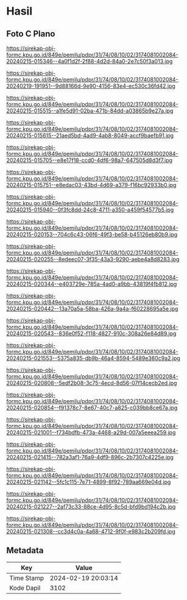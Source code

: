 # Hasil

## Foto C Plano

https://sirekap-obj-formc.kpu.go.id/849e/pemilu/pdpr/31/74/08/10/02/3174081002084-20240215-015346--4a0f1d2f-2f88-4d2d-84a0-2e7c50f3a013.jpg

https://sirekap-obj-formc.kpu.go.id/849e/pemilu/pdpr/31/74/08/10/02/3174081002084-20240219-191951--9d88166d-9e90-4156-83e4-ec530c36fd42.jpg

https://sirekap-obj-formc.kpu.go.id/849e/pemilu/pdpr/31/74/08/10/02/3174081002084-20240215-015515--a1fe5d91-02ba-471b-84dd-a03865b9e27a.jpg

https://sirekap-obj-formc.kpu.go.id/849e/pemilu/pdpr/31/74/08/10/02/3174081002084-20240215-015615--21aed5bd-4ad9-4ab8-8049-accf9baefb91.jpg

https://sirekap-obj-formc.kpu.go.id/849e/pemilu/pdpr/31/74/08/10/02/3174081002084-20240215-015705--e8e17f18-ccd0-4df6-98a7-647505d8d3f7.jpg

https://sirekap-obj-formc.kpu.go.id/849e/pemilu/pdpr/31/74/08/10/02/3174081002084-20240215-015751--e8edac03-43bd-4d69-a379-f16bc92933b0.jpg

https://sirekap-obj-formc.kpu.go.id/849e/pemilu/pdpr/31/74/08/10/02/3174081002084-20240215-015940--0f3fc8dd-24c8-4711-a350-a459f54577b5.jpg

https://sirekap-obj-formc.kpu.go.id/849e/pemilu/pdpr/31/74/08/10/02/3174081002084-20240215-020153--704c6c43-06f6-49f3-be58-b45126eb80b9.jpg

https://sirekap-obj-formc.kpu.go.id/849e/pemilu/pdpr/31/74/08/10/02/3174081002084-20240215-020255--8edeec07-3f35-43a3-9290-aebe4a8d8283.jpg

https://sirekap-obj-formc.kpu.go.id/849e/pemilu/pdpr/31/74/08/10/02/3174081002084-20240215-020344--e403729e-785a-4ad0-a9bb-43819f4fb812.jpg

https://sirekap-obj-formc.kpu.go.id/849e/pemilu/pdpr/31/74/08/10/02/3174081002084-20240215-020442--13a70a5a-58ba-426a-9a4a-f60228695a5e.jpg

https://sirekap-obj-formc.kpu.go.id/849e/pemilu/pdpr/31/74/08/10/02/3174081002084-20240215-020543--836e0f52-f118-4827-910c-308a26e84d89.jpg

https://sirekap-obj-formc.kpu.go.id/849e/pemilu/pdpr/31/74/08/10/02/3174081002084-20240215-021553--5375a835-db9b-46a4-8594-5489e360c9a2.jpg

https://sirekap-obj-formc.kpu.go.id/849e/pemilu/pdpr/31/74/08/10/02/3174081002084-20240215-020808--5edf2b08-3c75-4ecd-8d56-07f14cecb2ed.jpg

https://sirekap-obj-formc.kpu.go.id/849e/pemilu/pdpr/31/74/08/10/02/3174081002084-20240215-020854--f91378c7-8e67-40c7-a825-c039bb8ce67a.jpg

https://sirekap-obj-formc.kpu.go.id/849e/pemilu/pdpr/31/74/08/10/02/3174081002084-20240215-021001--f734bdfb-473a-4468-a29d-007a5eeea259.jpg

https://sirekap-obj-formc.kpu.go.id/849e/pemilu/pdpr/31/74/08/10/02/3174081002084-20240215-021415--782a3af1-76a9-4df9-896c-2b7307c4225e.jpg

https://sirekap-obj-formc.kpu.go.id/849e/pemilu/pdpr/31/74/08/10/02/3174081002084-20240215-021142--5fc1c115-7e71-4899-8f92-789aa669e04d.jpg

https://sirekap-obj-formc.kpu.go.id/849e/pemilu/pdpr/31/74/08/10/02/3174081002084-20240215-021227--2af73c33-88ce-4d95-8c5d-bfd9bd194c2b.jpg

https://sirekap-obj-formc.kpu.go.id/849e/pemilu/pdpr/31/74/08/10/02/3174081002084-20240215-021308--cc3d4c0a-4a68-4712-9f0f-e983c2b209fd.jpg


## Metadata

| Key        | Value               |
| ---------- | ------------------- |
| Time Stamp | 2024-02-19 20:03:14 |
| Kode Dapil | 3102                |



